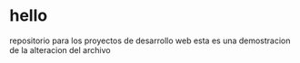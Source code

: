 # hello
repositorio para los proyectos de desarrollo web
esta es una demostracion de la alteracion del archivo
